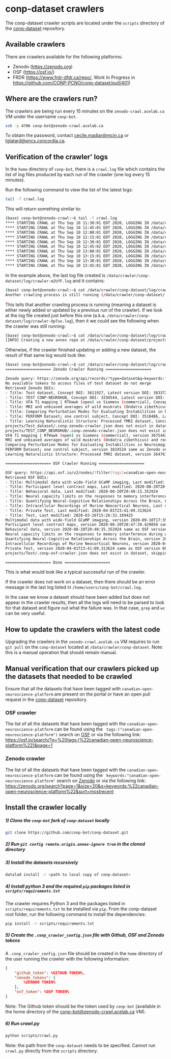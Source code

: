 # conp-dataset crawlers

The conp-dataset crawler scripts are located under the `scripts` directory of the [conp-dataset](https://github.com/CONP-PCNO/conp-dataset) repository.

## Available crawlers

There are crawlers available for the following platforms:

- Zenodo (https://zenodo.org)
- OSF (https://osf.io/)
- FRDR (https://www.frdr-dfdr.ca/repo/, Work In Progress in https://github.com/CONP-PCNO/conp-dataset/pull/401)

## Where are the crawlers run?

The crawlers are being run every 15 minutes on the `zenodo-crawl.acelab.ca` VM under the username `conp-bot`.

```bash
ssh -p 4706 conp-bot@zenodo-crawl.acelab.ca
```

To obtain the password, contact cecile.madjar@mcin.ca or tglatard@encs.concordia.ca.

## Verification of the crawler' logs

In the `home` directory of `conp-bot`, there is a `crawl.log` file which contains the list of log files produced by each run of the crawler (one log every 15 minutes).

Run the following command to view the list of the latest logs:

```bash
tail -f crawl.log
```

This will return something similar to:

```bash
(base) conp-bot@zenodo-crawl:~$ tail -f crawl.log 
**** STARTING CRAWL at Thu Sep 10 11:30:01 EDT 2020, LOGGING IN /data/crawler/conp-dataset/log/crawler-f6WS3.log ****
**** STARTING CRAWL at Thu Sep 10 11:45:01 EDT 2020, LOGGING IN /data/crawler/conp-dataset/log/crawler-jdWv5.log ****
**** STARTING CRAWL at Thu Sep 10 12:00:01 EDT 2020, LOGGING IN /data/crawler/conp-dataset/log/crawler-FIkC0.log ****
**** STARTING CRAWL at Thu Sep 10 12:15:01 EDT 2020, LOGGING IN /data/crawler/conp-dataset/log/crawler-yOxdu.log ****
**** STARTING CRAWL at Thu Sep 10 12:30:01 EDT 2020, LOGGING IN /data/crawler/conp-dataset/log/crawler-5Nl11.log ****
**** STARTING CRAWL at Thu Sep 10 12:45:02 EDT 2020, LOGGING IN /data/crawler/conp-dataset/log/crawler-p1xDU.log ****
**** STARTING CRAWL at Thu Sep 10 13:00:01 EDT 2020, LOGGING IN /data/crawler/conp-dataset/log/crawler-573ka.log ****
**** STARTING CRAWL at Thu Sep 10 13:15:01 EDT 2020, LOGGING IN /data/crawler/conp-dataset/log/crawler-s1b2P.log ****
**** STARTING CRAWL at Thu Sep 10 13:30:01 EDT 2020, LOGGING IN /data/crawler/conp-dataset/log/crawler-OpTxo.log ****
**** STARTING CRAWL at Thu Sep 10 13:45:01 EDT 2020, LOGGING IN /data/crawler/conp-dataset/log/crawler-m2UfF.log ****
```

In the example above, the last log file created is `/data/crawler/conp-dataset/log/crawler-m2UfF.log` and it contains:

```bash
(base) conp-bot@zenodo-crawl:~$ cat /data/crawler/conp-dataset/log/crawler-m2UfF.log
Another crawling process is still running (/data/crawler/conp-dataset/.crawling exists), exiting!
```

This tells that another crawling process is running (meaning a dataset is either newly added or updated by a previous run of the crawler). If we look at the log file created just before this one (a.k.a. `/data/crawler/conp-dataset/log/crawler-OpTxo.log`), then it we could see the following when the crawler was still running:

```bash
(base) conp-bot@zenodo-crawl:~$ cat /data/crawler/conp-dataset/log/crawler-OpTxo.log
[INFO] Creating a new annex repo at /data/crawler/conp-dataset/projects/Multimodal_data_with_wide_field_GCaMP_imaging 
```

Otherwise, if the crawler finished updating or adding a new dataset, the result of that same log would look like:

```bash
(base) conp-bot@zenodo-crawl:~$ cat /data/crawler/conp-dataset/log/crawler-UZFP8.log
==================== Zenodo Crawler Running ====================

Zenodo query: https://zenodo.org/api/records/?type=dataset&q=keywords:"canadian-open-neuroscience-platform"
No available tokens to access files of test dataset do not merge
Retrieved Zenodo DOIs: 
- Title: Test dataset, Concept DOI: 3611927, Latest version DOI: 3833728
- Title: TEST CONP-NEUROHUB, Concept DOI: 3336544, Latest version DOI: 3336545
- Title: VFA T1 mapping | RTHawk (open) vs Siemens (commercial), Concept DOI: 3675441, Latest version DOI: 3675442
- Title: MRI and unbiased averages of wild muskrats (Ondatra zibethicus) and red squirrels (Tamiasciurus hudsonicus), Concept DOI: 3687253, Latest version DOI: 3687254
- Title: Comparing Perturbation Modes for Evaluating Instabilities in Neuroimaging: Processed NKI-RS Subset (08/2019), Concept DOI: 3755199, Latest version DOI: 3755200
- Title: PERFORM Dataset; one control subject, Concept DOI: 3518486, Latest version DOI: 3824524
- Title: Learning Naturalistic Structure: Processed fMRI dataset, Concept DOI: 3647610, Latest version DOI: 3647611
projects/Test_dataset/.conp-zenodo-crawler.json does not exist in dataset, skipping
projects/TEST_CONP_NEUROHUB/.conp-zenodo-crawler.json does not exist in dataset, skipping
VFA T1 mapping | RTHawk (open) vs Siemens (commercial), version 3675442 same as Zenodo vesion DOI, no need to update
MRI and unbiased averages of wild muskrats (Ondatra zibethicus) and red squirrels (Tamiasciurus hudsonicus), version 3687254 same as Zenodo vesion DOI, no need to update
Comparing Perturbation Modes for Evaluating Instabilities in Neuroimaging: Processed NKI-RS Subset (08/2019), version 3755200 same as Zenodo vesion DOI, no need to update
PERFORM Dataset; one control subject, version 3824524 same as Zenodo vesion DOI, no need to update
Learning Naturalistic Structure: Processed fMRI dataset, version 3647611 same as Zenodo vesion DOI, no need to update

==================== OSF Crawler Running ====================

OSF query: https://api.osf.io/v2/nodes/?filter[tags]=canadian-open-neuroscience-platform
Retrieved OSF DOIs: 
- Title: Multimodal data with wide-field GCaMP imaging, Last modified: 2020-09-10T17:39:11.264182
- Title: Participant level contrast maps, Last modified: 2020-08-20T20:47:39.429850
- Title: Behavioral data, Last modified: 2020-08-20T20:40:15.352924
- Title: Neural capacity limits on the responses to memory interference during working memory in young and old adults, Last modified: 2020-08-20T19:23:58.721264
- Title: Quantifying Neural-Cognitive Relationships Across the Brain, Last modified: 2020-08-20T19:20:16.140081
- Title: Intracellular Recordings of Murine Neocortical Neurons, Last modified: 2020-04-18T19:34:10.458118
- Title: Private Test, Last modified: 2020-04-01T23:41:09.313624
- Title: Test, Last modified: 2020-03-26T15:26:32.169425
Multimodal data with wide-field GCaMP imaging, version 2020-09-10T17:39:11.264182 same as OSF version DOI, no need to update
Participant level contrast maps, version 2020-08-20T20:47:39.429850 same as OSF version DOI, no need to update
Behavioral data, version 2020-08-20T20:40:15.352924 same as OSF version DOI, no need to update
Neural capacity limits on the responses to memory interference during working memory in young and old adults, version 2020-08-20T19:23:58.721264 same as OSF version DOI, no need to update
Quantifying Neural-Cognitive Relationships Across the Brain, version 2020-08-20T19:20:16.140081 same as OSF version DOI, no need to update
Intracellular Recordings of Murine Neocortical Neurons, version 2020-04-18T19:34:10.458118 same as OSF version DOI, no need to update
Private Test, version 2020-04-01T23:41:09.313624 same as OSF version DOI, no need to update
projects/Test/.conp-osf-crawler.json does not exist in dataset, skipping

==================== Done ====================
```

This is what would look like a typical successful run of the crawler.

If the crawler does not work on a dataset, then there should be an error message in the last log listed in `/home/users/conp-bot/crawl.log`. 

In the case we know a dataset should have been added but does not appear in the crawler results, then all the logs will need to be parsed to look for that dataset and figure out what the failure was. In that case, `grep` and `wc` can be very useful.


## How to update the crawlers with the latest code

Upgrading the crawlers in the `zenodo-crawl.acelab.ca` VM requires to run `git pull` on the `conp-dataset` located at `/data/crawler/conp-dataset`. Note: this is a manual operation that should remain manual.



## Manual verification that our crawlers picked up the datasets that needed to be crawled

Ensure that all the datasets that have been tagged with `canadian-open-neuroscience-platform` are present on the portal or have an open pull request in the [conp-dataset](https://github.com/CONP-PCNO/conp-dataset) repository.

### OSF crawler

The list of all the datasets that have been tagged with the `canadian-open-neuroscience-platform` can be found using the ` tags:("canadian-open-neuroscience-platform")` search on [OSF](https://osf.io) or via the following link: https://osf.io/search/?q=%20tags:(%22canadian-open-neuroscience-platform%22)&page=1 


### Zenodo crawler

The list of all the datasets that have been tagged with the `canadian-open-neuroscience-platform` can be found using the ` keywords:"canadian-open-neuroscience-platform"` search on [Zenodo](https://zenodo.org) or via the following link: https://zenodo.org/search?page=1&size=20&q=keywords:%22canadian-open-neuroscience-platform%22&sort=mostrecent


## Install the crawler locally

##### 1) Clone the `conp-bot` fork of `conp-dataset` locally

```bash
git clone https://github.com/conp-bot/conp-dataset.git
```

##### 2) Run `git config remote.origin.annex-ignore true` in the cloned directory

##### 3) Install the datasets recursively

```bash
datalad install -r <path to local copy of conp-dataset>
```

##### 4) Install python 3 and the required `pip` packages listed in `scripts/requirements.txt`

The crawler requires Python 3 and the packages listed in `scripts/requirements.txt` to be installed via `pip`. From the conp-dataset root folder, run the following command to install the dependencies:

```bash
pip install -r scripts/requirements.txt
``` 

##### 5) Create the `.conp_crawler_config.json` file with Github, OSF and Zenodo tokens

A `.conp_crawler_config.json` file should be created in the `home` directory of the user running the crawler with the following information:

```json
{
    "github_token": %GITHUB TOKEN%,
    "zenodo_tokens": {
        %ZENODO TOKEN%
    },
    "osf_token": %OSF TOKEN%
}
```

Note: The Github token should be the token used by `conp-bot` (available in the home directory of the conp-bot@zenodo-crawl.acelab.ca VM).

##### 6) Run crawl.py

```bash
python scripts/crawl.py
```

Note: the path from the `conp-dataset` needs to be specified. Cannot run `crawl.py` directly from the `scripts` directory.
